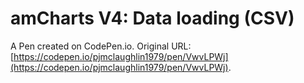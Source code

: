 # amCharts V4: Data loading (CSV)

A Pen created on CodePen.io. Original URL: [https://codepen.io/pjmclaughlin1979/pen/VwvLPWj](https://codepen.io/pjmclaughlin1979/pen/VwvLPWj).


